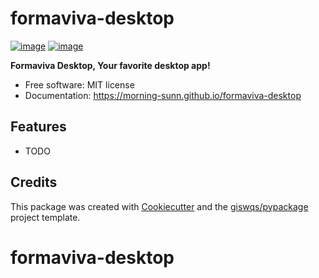# formaviva-desktop


[![image](https://img.shields.io/pypi/v/formaviva-desktop.svg)](https://pypi.python.org/pypi/formaviva-desktop)
[![image](https://img.shields.io/conda/vn/conda-forge/formaviva-desktop.svg)](https://anaconda.org/conda-forge/formaviva-desktop)


**Formaviva Desktop, Your favorite desktop app!**


-   Free software: MIT license
-   Documentation: https://morning-sunn.github.io/formaviva-desktop
    

## Features

-   TODO

## Credits

This package was created with [Cookiecutter](https://github.com/cookiecutter/cookiecutter) and the [giswqs/pypackage](https://github.com/giswqs/pypackage) project template.
# formaviva-desktop
